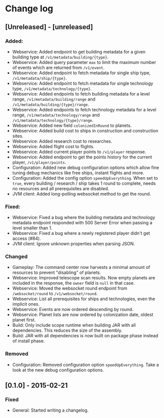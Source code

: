 # Change log

## [Unreleased] - [unreleased]
### Added:
- Webservice: Added endpoint to get building metadata for a given building type at `/v1/metadata/building/{type}`.
- Webservice: Added query parameter `max` to limit the maximum number of events which are returned from `/v1/event`.
- Webservice: Added endpoint to fetch metadata for single ship type, `/v1/metadata/ship/{type}`.
- Webservice: Added endpoint to fetch metadata for single technology type, `/v1/metadata/technology/{type}`.
- Webservice: Added endpoints to fetch building metadata for a level range, `/v1/metadata/building/range` and `/v1/metadata/building/{type}/range`.
- Webservice: Added endpoints to fetch technology metadata for a level range, `/v1/metadata/technology/range` and `/v1/metadata/technology/{type}/range`.
- Webservice: Added new field `colonizedInRound` to planets.
- Webservice: Added build cost to ships in construction and construction sites.
- Webservice: Added research cost to researches.
- Webservice: Added flight cost to flights.
- Webservice: Added current player points to `/v1/player` response.
- Webservice: Added endpoint to get the points history for the current player, `/v1/player/points`.
- Configuration: Added new debug configuration options which allow fine tuning debug mechanics like free ships, instant flights and more.
- Configuration: Added the config option `speedUpEverything`. When set to `true`, every building / research / ship takes 1 round to complete, needs no resources and all prerequisites are disabled.
- JVM client: Added long-polling websocket method to get the round.

### Fixed:
- Webservice: Fixed a bug where the building metadata and technology metadata endpoint responded with 500 Server Error when passing a level smaller than 1.
- Webservice: Fixed a bug where a newly registered player didn't get access (#84).
- JVM client: Ignore unknown properties when parsing JSON.

### Changed
- Gameplay: The command center now harvests a minimal amount of resources to prevent "disabling" of planets.
- Webservice: Improved telescope scan results. Now empty planets are included in the response, the `owner` field is `null` in that case.
- Webservice: Moved the websocket round endpoint from `/websocket/round` to `/v1/websocket/round`.
- Webservice: List all prerequisites for ships and technologies, even the implicit ones.
- Webservice: Events are now ordered descending by round.
- Webservice: Planet lists are now ordered by colonization date, oldest planet first.
- Build: Only include scope runtime when building JAR with all dependencies. This reduces the size of the assembly.
- Build: JAR with all dependencies is now built on package phase instead of install phase.

### Removed
- Configuration: Removed configuration option `speedUpEverything`. Take a look at the new debug configuration options.

## [0.1.0] - 2015-02-21
### Fixed
- General: Started writing a changelog.